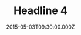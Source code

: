 ---
title: "Headline 4"
image: "https://i.imgur.com/MuLYIpM.jpg"
date: "2015-05-03T09:30:00.000Z"
video:
  type: "vimeo"
  id: 126738559
speaker:
  name: "Bart Wilkins"
  permalink: "bart-wilkins"
series: "headlines"
---